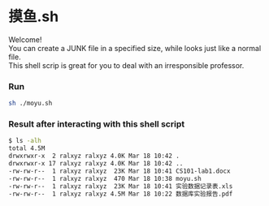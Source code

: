 # 摸鱼.sh

Welcome!  
You can create a JUNK file in a specified size, 
while looks just like a normal file.  
This shell scrip is great for you to deal with an irresponsible professor.  

### Run
```sh
sh ./moyu.sh
```

### Result after interacting with this shell script
```sh
$ ls -alh
total 4.5M
drwxrwxr-x  2 ralxyz ralxyz 4.0K Mar 18 10:42 .
drwxrwxr-x 17 ralxyz ralxyz 4.0K Mar 18 10:42 ..
-rw-rw-r--  1 ralxyz ralxyz  23K Mar 18 10:41 CS101-lab1.docx
-rw-rw-r--  1 ralxyz ralxyz  470 Mar 18 10:38 moyu.sh
-rw-rw-r--  1 ralxyz ralxyz  23K Mar 18 10:41 实验数据记录表.xls
-rw-rw-r--  1 ralxyz ralxyz 4.5M Mar 18 10:22 数据库实验报告.pdf
```
